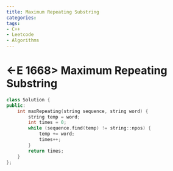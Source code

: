 ```yaml
---
title: Maximum Repeating Substring
categories:
tags:
- C++
- Leetcode
- Algorithms
---
```


# <-E 1668> Maximum Repeating Substring

```c++
class Solution {
public:
    int maxRepeating(string sequence, string word) {
        string temp = word;
        int times = 0;
        while (sequence.find(temp) != string::npos) {
            temp += word;
            times++;
        }
        return times;
    }
};
```

